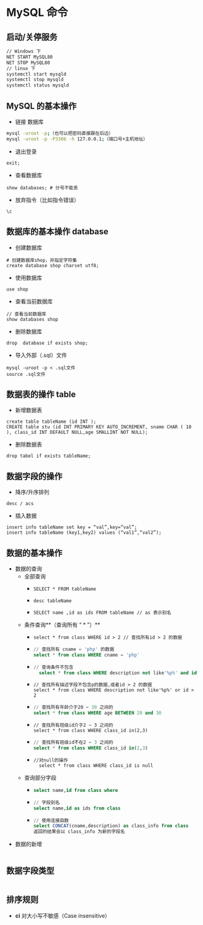 # MySQL 命令

## 启动/关停服务

```bash
// Windows 下
NET START MySQL80
NET STOP MySQL80
// linux 下
systemctl start mysqld
systemctl stop mysqld
systemctl status mysqld
```

## MySQL 的基本操作

-   链接 数据库

```bash
mysql -uroot -p;（也可以把密码直接跟在后边）
mysql -uroot -p -P3306 -h 127.0.0.1;（端口号+主机地址）
```

-   退出登录

```mysql
exit;
```

-   查看数据库

```mysql
show databases; # 分号不能丢
```

-   放弃指令（比如指令错误）

```mysql
\c
```

## 数据库的基本操作 database

-   创建数据库

```mysql
# 创建数据库shop，并指定字符集
create database shop charset utf8;
```

-   使用数据库

```mysql
use shop
```

-   查看当前数据库

```mysql
// 查看当前数据库
show databases shop
```

-   删除数据库

```mysql
drop  database if exists shop;
```

-   导入外部（.sql）文件

```mysql
mysql -uroot -p < .sql文件
source .sql文件
```

## 数据表的操作 table

-   新增数据表

```mysql
create table tableName (id INT );
CREATE table stu (id INT PRIMARY KEY AUTO_INCREMENT, sname CHAR ( 10 ), class_id INT DEFAULT NULL,age SMALLINT NOT NULL);
```

-   删除数据表

```mysql
drop tabel if exists tableName;
```

## 数据字段的操作

-   降序/升序排列

```mysql
desc / acs
```

-   插入数据

```mysql
insert info tableName set key = “val”,key=“val”;
insert info tableName (key1,key2) values (“val1”,“val2”);
```

## 数据的基本操作

-   数据的查询
    -   全部查询
        -   ```mysql
            SELECT * FROM tableName
            ```
        -   ```mysql
            desc tableName
            ```
        -   ```mysql
            SELECT name ,id as ids FROM tableName // as 表示别名
            ```
    -   条件查询**（查询所有 “ \* ”）**
        -   ```mysql
            select * from class WHERE id > 2 // 查找所有id > 2 的数据
            ```
        -   ```sql
            // 查找所有 cname = 'php' 的数据
            select * from class WHERE cname = 'php'
            ```
        -   ```sql
            // 查询条件不包含
              select * from class WHERE description not like'%p%' and id > 2// 查找所有描述字段不包含p,并且id > 2 的数据
            ```
        -   ```mysql
            // 查找所有描述字段不包含p的数据,或者id > 2 的数据
            select * from class WHERE description not like'%p%' or id > 2
            ```
        -   ```sql
            // 查找所有年龄介于20 ~ 30 之间的
            select * from class WHERE age BETWEEN 20 and 30
            ```
        -   ```mysql
            // 查找所有班级id介于2 ~ 3 之间的
            select * from class WHERE class_id in(2,3)
            ```
        -   ```sql
            // 查找所有班级id不在2 ~ 3 之间的
            select * from class WHERE class_id in(2,3)
            ```
        -   ```mysql
            //对null的操作
              select * from class WHERE class_id is null
            ```
    -   查询部分字段
        -   ```sql
            select name,id from class where
            ```
        -   ```sql
            // 字段别名
            select name,id as ids from class
            ```
        -   ```sql
            // 使用连接函数
            select CONCAT(cname,description) as class_info from class
            返回的结果会以 class_info 为新的字段名
            ```
-   数据的新增

```mysql

```

## 数据字段类型

```mysql

```

## 排序规则

-   **ci** 对大小写不敏感（Case insensitive）
